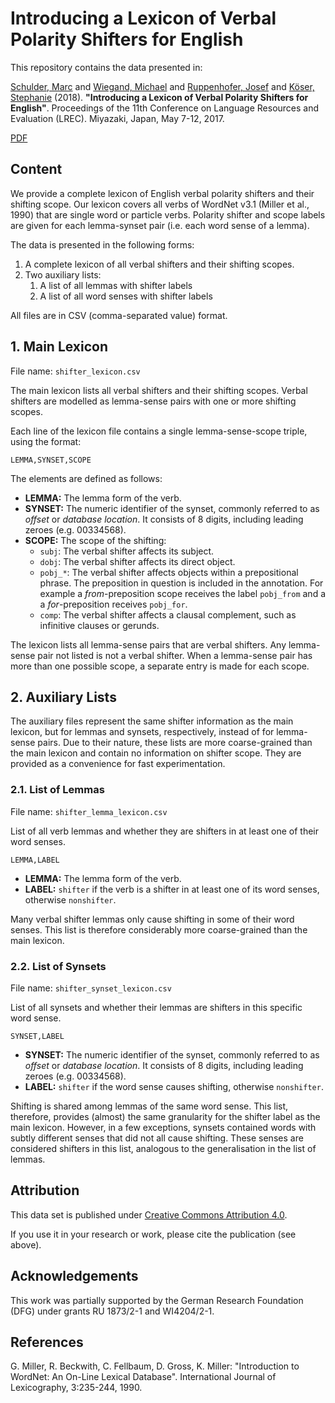 # Introducing a Lexicon of Verbal Polarity Shifters for English
This repository contains the data presented in:

[Schulder, Marc](http://marc.schulder.info) and [Wiegand, Michael](http://www.coli.uni-saarland.de/~miwieg/) and [Ruppenhofer, Josef](http://ruppenhofer.de/) and [Köser, Stephanie](http://www.skoeser.de/) (2018). **"Introducing a Lexicon of Verbal Polarity Shifters for English"**. Proceedings of the 11th Conference on Language Resources and Evaluation (LREC). Miyazaki, Japan, May 7-12, 2017.

[PDF](http://marc.schulder.info/data/SchulderWiegandRuppenhoferKoeser2018.pdf)

## Content
We provide a complete lexicon of English verbal polarity shifters and their shifting scope.
Our lexicon covers all verbs of WordNet v3.1 (Miller et al., 1990) that are single word or particle verbs.
Polarity shifter and scope labels are given for each lemma-synset pair (i.e. each word sense of a lemma).

The data is presented in the following forms:
1. A complete lexicon of all verbal shifters and their shifting scopes.
2. Two auxiliary lists:
    1. A list of all lemmas with shifter labels
    2. A list of all word senses with shifter labels

All files are in CSV (comma-separated value) format.


## 1. Main Lexicon
File name: `shifter_lexicon.csv`

The main lexicon lists all verbal shifters and their shifting scopes.
Verbal shifters are modelled as lemma-sense pairs with one or more shifting scopes.

Each line of the lexicon file contains a single lemma-sense-scope triple, using the format:

    LEMMA,SYNSET,SCOPE

The elements are defined as follows:

- **LEMMA:** The lemma form of the verb.
- **SYNSET:** The numeric identifier of the synset, commonly referred to as _offset_ or _database location_.
              It consists of 8 digits, including leading zeroes (e.g. 00334568).
- **SCOPE:** The scope of the shifting:
  - `subj`: The verbal shifter affects its subject.
  - `dobj`: The verbal shifter affects its direct object.
  - `pobj_*`: The verbal shifter affects objects within a prepositional phrase.
              The preposition in question is included in the annotation.
              For example a _from_-preposition scope receives the label `pobj_from` and a a _for_-preposition receives `pobj_for`.
  - `comp`: The verbal shifter affects a clausal complement, such as infinitive clauses or gerunds.

The lexicon lists all lemma-sense pairs that are verbal shifters.
Any lemma-sense pair not listed is not a verbal shifter.
When a lemma-sense pair has more than one possible scope, a separate entry is made for each scope.


## 2. Auxiliary Lists
The auxiliary files represent the same shifter information as the main lexicon, but for lemmas and synsets, respectively, instead of for lemma-sense pairs.
Due to their nature, these lists are more coarse-grained than the main lexicon and contain no information on shifter scope.
They are provided as a convenience for fast experimentation.

### 2.1. List of Lemmas
File name: `shifter_lemma_lexicon.csv`

List of all verb lemmas and whether they are shifters in at least one of their word senses.

    LEMMA,LABEL

- **LEMMA:** The lemma form of the verb.
- **LABEL:** `shifter` if the verb is a shifter in at least one of its word senses, otherwise `nonshifter`.

Many verbal shifter lemmas only cause shifting in some of their word senses.
This list is therefore considerably more coarse-grained than the main lexicon.


### 2.2. List of Synsets
File name: `shifter_synset_lexicon.csv`

List of all synsets and whether their lemmas are shifters in this specific word sense. 

    SYNSET,LABEL

- **SYNSET:** The numeric identifier of the synset, commonly referred to as _offset_ or _database location_.
              It consists of 8 digits, including leading zeroes (e.g. 00334568).
- **LABEL:** `shifter` if the word sense causes shifting, otherwise `nonshifter`.

Shifting is shared among lemmas of the same word sense.
This list, therefore, provides (almost) the same granularity for the shifter label as the main lexicon.
However, in a few exceptions, synsets contained words with subtly different senses that did not all cause shifting.
These senses are considered shifters in this list, analogous to the generalisation in the list of lemmas.

## Attribution
This data set is published under [Creative Commons Attribution 4.0](https://github.com/uds-lsv/lexicon-of-english-verbal-polarity-shifters/blob/master/LICENSE).

If you use it in your research or work, please cite the publication (see above).

## Acknowledgements
This work was partially supported by the German Research Foundation (DFG) under grants RU 1873/2-1 and WI4204/2-1.

## References
G. Miller, R. Beckwith, C. Fellbaum, D. Gross, K. Miller: "Introduction to WordNet: An On-Line Lexical Database". International Journal of Lexicography, 3:235-244, 1990.
